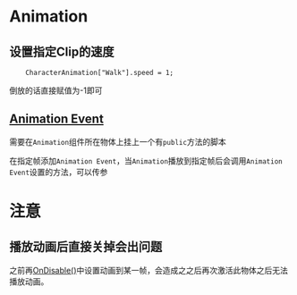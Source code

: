 # Animation

## 设置指定Clip的速度
```
    CharacterAnimation["Walk"].speed = 1;
```
倒放的话直接赋值为-1即可

## [Animation Event](https://liusuwanxia.github.io/unity/2017/05/31/Animation-Events)

需要在`Animation`组件所在物体上挂上一个有`public`方法的脚本

在指定帧添加`Animation Event`，当`Animation`播放到指定帧后会调用`Animation Event`设置的方法，可以传参

# 注意

## 播放动画后直接关掉会出问题

之前再[OnDisable()](https://docs.unity3d.com/ScriptReference/MonoBehaviour.OnDisable.html)中设置动画到某一帧，会造成之之后再次激活此物体之后无法播放动画。